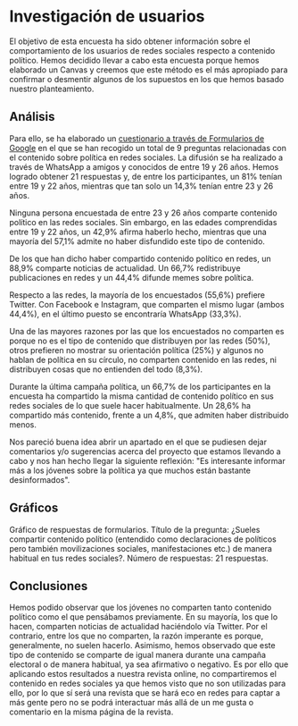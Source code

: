 # Investigación de usuarios

El objetivo de esta encuesta ha sido obtener información sobre el comportamiento de los usuarios de redes sociales respecto a contenido político. Hemos decidido llevar a cabo esta encuesta porque hemos elaborado un Canvas y creemos que este método es el más apropiado para confirmar o desmentir algunos de los supuestos en los que hemos basado nuestro planteamiento.

## Análisis

Para ello, se ha elaborado un [cuestionario a través de Formularios de Google](https://docs.google.com/forms/d/1shirAehow24ilfxtNKVFGYyg_y-8nyjPme4YTeCUiD4/edit) en el que se han recogido un total de 9 preguntas relacionadas con el contenido sobre política en redes sociales. La difusión se ha realizado a través de WhatsApp a amigos y conocidos de entre 19 y 26 años. Hemos logrado obtener 21 respuestas y, de entre los participantes, un 81% tenían entre 19 y 22 años, mientras que tan solo un 14,3% tenían entre 23 y 26 años.

Ninguna persona encuestada de entre 23 y 26 años comparte contenido político en las redes sociales. Sin embargo, en las edades comprendidas entre 19 y 22 años, un 42,9% afirma haberlo hecho, mientras que una mayoría del 57,1% admite no haber disfundido este tipo de contenido.

De los que han dicho haber compartido contenido político en redes, un 88,9% comparte noticias de actualidad. Un 66,7% redistribuye publicaciones en redes y un 44,4% difunde memes sobre política.

Respecto a las redes, la mayoría de los encuestados (55,6%) prefiere Twitter. Con Facebook e Instagram, que comparten el mismo lugar (ambos 44,4%), en el último puesto se encontraría WhatsApp (33,3%).

Una de las mayores razones por las que los encuestados no comparten es porque no es el tipo de contenido que distribuyen por las redes (50%), otros prefieren no mostrar su orientación política (25%) y algunos no hablan de política en su círculo, no comparten contenido en las redes, ni distribuyen cosas que no entienden del todo (8,3%).

Durante la última campaña política, un 66,7% de los participantes en la encuesta ha compartido la misma cantidad de contenido político en sus redes sociales de lo que suele hacer habitualmente. Un 28,6% ha compartido más contenido, frente a un 4,8%, que admiten haber distribuido menos.

Nos pareció buena idea abrir un apartado en el que se pudiesen dejar comentarios y/o sugerencias acerca del proyecto que estamos llevando a cabo y nos han hecho llegar la siguiente reflexión: "Es interesante informar más a los jóvenes sobre la política ya que muchos están bastante desinformados".

## Gráficos

Gráfico de respuestas de formularios. Título de la pregunta: ¿Sueles compartir contenido político (entendido como declaraciones de políticos pero también movilizaciones sociales, manifestaciones etc.) de manera habitual en tus redes sociales?. Número de respuestas: 21 respuestas.

## Conclusiones

Hemos podido observar que los jóvenes no comparten tanto contenido político como el que pensábamos previamente. En su mayoría, los que lo hacen, comparten noticias de actualidad haciéndolo vía Twitter. Por el contrario, entre los que no comparten, la razón imperante es porque, generalmente, no suelen hacerlo. Asimismo, hemos observado que este tipo de contenido se comparte de igual manera durante una campaña electoral o de manera habitual, ya sea afirmativo o negativo. Es por ello que aplicando estos resultados a nuestra revista online, no compartiremos el contenido en redes sociales ya que hemos visto que no son utilizadas para ello, por lo que sí será una revista que se hará eco en redes para captar a más gente pero no se podrá interactuar más allá de un me gusta o comentario en la misma página de la revista. 

